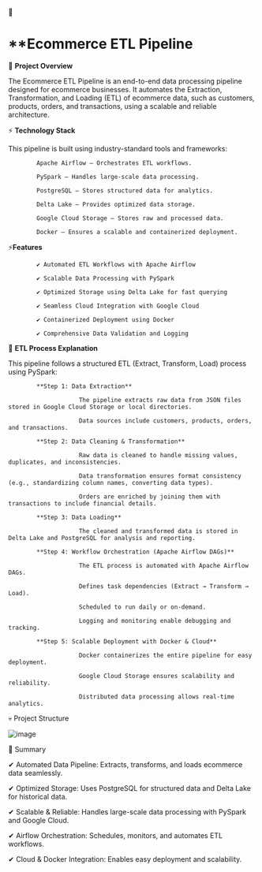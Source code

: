 🛂 <h1>**Ecommerce ETL Pipeline</h1>

📌 **Project Overview**

The Ecommerce ETL Pipeline is an end-to-end data processing pipeline designed for ecommerce businesses. It automates the Extraction, Transformation, and Loading (ETL) of ecommerce data, such as customers, products, orders, and transactions, using a scalable and reliable architecture.


⚡ **Technology Stack**

This pipeline is built using industry-standard tools and frameworks:

            Apache Airflow – Orchestrates ETL workflows.
            
            PySpark – Handles large-scale data processing.
            
            PostgreSQL – Stores structured data for analytics.
            
            Delta Lake – Provides optimized data storage.
            
            Google Cloud Storage – Stores raw and processed data.
            
            Docker – Ensures a scalable and containerized deployment.
            

⚡**Features**

            ✔ Automated ETL Workflows with Apache Airflow
            
            ✔ Scalable Data Processing with PySpark
            
            ✔ Optimized Storage using Delta Lake for fast querying
            
            ✔ Seamless Cloud Integration with Google Cloud
            
            ✔ Containerized Deployment using Docker
            
            ✔ Comprehensive Data Validation and Logging
            


🔄 **ETL Process Explanation**
            
 This pipeline follows a structured ETL (Extract, Transform, Load) process using PySpark:
            
            **Step 1: Data Extraction**
            
                        The pipeline extracts raw data from JSON files stored in Google Cloud Storage or local directories.
                        
                        Data sources include customers, products, orders, and transactions.
            
            **Step 2: Data Cleaning & Transformation**
            
                        Raw data is cleaned to handle missing values, duplicates, and inconsistencies.
                        
                        Data transformation ensures format consistency (e.g., standardizing column names, converting data types).
                        
                        Orders are enriched by joining them with transactions to include financial details.
            
            **Step 3: Data Loading** 
            
                        The cleaned and transformed data is stored in Delta Lake and PostgreSQL for analysis and reporting.
            
            **Step 4: Workflow Orchestration (Apache Airflow DAGs)**
                        
                        The ETL process is automated with Apache Airflow DAGs.
                        
                        Defines task dependencies (Extract → Transform → Load).
                        
                        Scheduled to run daily or on-demand.
                        
                        Logging and monitoring enable debugging and tracking.
            
            **Step 5: Scalable Deployment with Docker & Cloud**
                        
                        Docker containerizes the entire pipeline for easy deployment.
                        
                        Google Cloud Storage ensures scalability and reliability.
                        
                        Distributed data processing allows real-time analytics.

💀 Project Structure

![image](https://github.com/user-attachments/assets/bc0852f2-723b-4874-b1f5-4741b856694c)




📌 Summary

✔ Automated Data Pipeline: Extracts, transforms, and loads ecommerce data seamlessly.

✔ Optimized Storage: Uses PostgreSQL for structured data and Delta Lake for historical data.

✔ Scalable & Reliable: Handles large-scale data processing with PySpark and Google Cloud.

✔ Airflow Orchestration: Schedules, monitors, and automates ETL workflows.

✔ Cloud & Docker Integration: Enables easy deployment and scalability.



